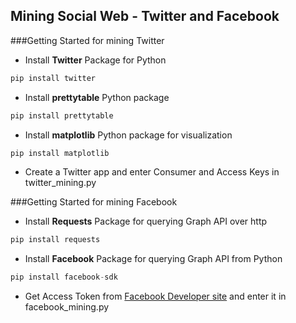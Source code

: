 Mining Social Web - Twitter and Facebook
-------------------------------------
###Getting Started for mining Twitter
* Install **Twitter** Package for Python
```python
pip install twitter
```
* Install **prettytable** Python package
```python
pip install prettytable
```
* Install **matplotlib** Python package for visualization
```python
pip install matplotlib
```


* Create a Twitter app and enter Consumer and Access Keys in twitter_mining.py

###Getting Started for mining Facebook
* Install **Requests** Package for querying Graph API over http
```python
pip install requests
```
* Install **Facebook** Package for querying Graph API from Python
```python
pip install facebook-sdk
```

* Get Access Token from [Facebook Developer site](https://developers.facebook.com/) and enter it in facebook_mining.py